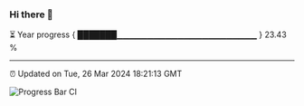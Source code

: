### Hi there 👋

⏳ Year progress { ███████▁▁▁▁▁▁▁▁▁▁▁▁▁▁▁▁▁▁▁▁▁▁▁ } 23.43 %

---

⏰ Updated on Tue, 26 Mar 2024 18:21:13 GMT

![Progress Bar CI](https://github.com/ZhaoGui/ZhaoGui/workflows/Progress%20Bar%20CI/badge.svg)

